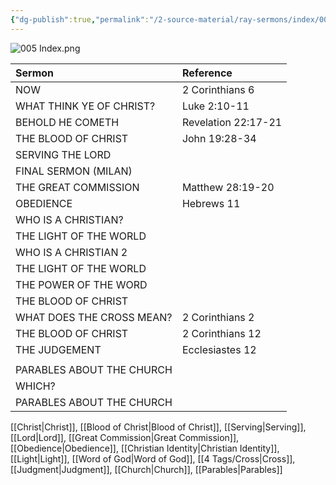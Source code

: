 ```yaml
---
{"dg-publish":true,"permalink":"/2-source-material/ray-sermons/index/005-jun-1958-sep-1958/"}
---
```


![005 Index.png](/img/user/2%20Source%20Material/Ray%20Sermons/Scans/005%20Index.png)

| Sermon                    | Reference           |
|:------------------------- |:------------------- |
| NOW                       | 2 Corinthians 6     |
| WHAT THINK YE OF CHRIST?  | Luke 2:10-11        |
| BEHOLD HE COMETH          | Revelation 22:17-21 |
| THE BLOOD OF CHRIST       | John 19:28-34       |
| SERVING THE LORD          |                     |
| FINAL SERMON (MILAN)      |                     |
| THE GREAT COMMISSION      | Matthew 28:19-20    |
| OBEDIENCE                 | Hebrews 11          |
| WHO IS A CHRISTIAN?       |                     |
| THE LIGHT OF THE WORLD    |                     |
| WHO IS A CHRISTIAN 2      |                     |
| THE LIGHT OF THE WORLD    |                     |
| THE POWER OF THE WORD     |                     |
| THE BLOOD OF CHRIST       |                     |
| WHAT DOES THE CROSS MEAN? | 2 Corinthians 2     |
| THE BLOOD OF CHRIST       | 2 Corinthians 12    |
| THE JUDGEMENT             | Ecclesiastes 12     |
|                           |                     |
| PARABLES ABOUT THE CHURCH |                     |
| WHICH?                    |                     |
| PARABLES ABOUT THE CHURCH |                     |


[[Christ\|Christ]], [[Blood of Christ\|Blood of Christ]], [[Serving\|Serving]], [[Lord\|Lord]], [[Great Commission\|Great Commission]], [[Obedience\|Obedience]], [[Christian Identity\|Christian Identity]], [[Light\|Light]], [[Word of God\|Word of God]], [[4 Tags/Cross\|Cross]], [[Judgment\|Judgment]], [[Church\|Church]], [[Parables\|Parables]]